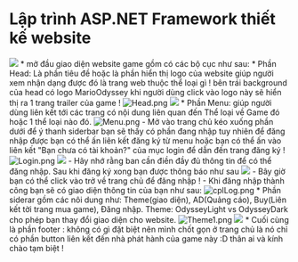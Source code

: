 # Lập trình ASP.NET Framework thiết kế website
<img src="https://scontent.fdad2-1.fna.fbcdn.net/v/t1.15752-9/62315682_317366229192806_1863600345687523328_n.png?_nc_cat=108&_nc_oc=AQkHrs6cHIdEox6o4UOfkyF0XTN_Q5nEaqrIprZLtPK4GldXQZiBHMZZvhkMKkurnsc&_nc_ht=scontent.fdad2-1.fna&oh=8b07207d8544adac8aa7ab8cb530adff&oe=5D85FFBE" border="0" />
* mở đầu giao diện website game gồm có các bộ cục như sau:
* Phần Head: Là phần tiêu đề hoặc là phần hiển thị logo của website giúp người xem nhận dạng được đó là trang web thuộc thể loại gì !
bên trái background của head có logo MarioOdyssey khi người dùng click vào logo này sẽ hiển thị ra 1 trang trailer của game !
<img src="https://www.upsieutoc.com/images/2019/06/13/Head.png" alt="Head.png" border="0" />
<img src="https://scontent.fdad2-1.fna.fbcdn.net/v/t1.15752-9/62614834_465592473984104_6099061754564706304_n.png?_nc_cat=108&_nc_oc=AQkumIN6VK0D9AIuN876vH_HhTkaxHgh7IZb7Y8iKSKjW4ZAfoJgy_VQcISu66KnqC4&_nc_ht=scontent.fdad2-1.fna&oh=bb16e0b537132f491623b5204839c7b7&oe=5D8FBF4F" border="0" />
* Phần Menu: giúp người dùng liên kết tới các trang có nội dung liên quan đến Thể loại về Game đó hoặc 1 thể loại nào đó.
<img src="https://www.upsieutoc.com/images/2019/06/13/Menu.png" alt="Menu.png" border="0" />
- Mở vào trang chủ kéo xuống phần dưới để ý thanh siderbar bạn sẽ thấy có phần đang nhập tuy nhiên để đăng nhập được bạn có thể ấn liên kết đăng ký từ menu hoặc bạn có thể ấn vào liên kết "Bạn chưa có tài khoản?" của mục login để dẫn đến trang đăng ký !
<img src="https://www.upsieutoc.com/images/2019/06/13/Login.png" alt="Login.png" border="0" />
<img src="https://scontent.fdad1-1.fna.fbcdn.net/v/t1.15752-9/62608151_539208893281313_3663108852921925632_n.png?_nc_cat=104&_nc_oc=AQm70r_JRSEX0pk0_yefondEcxVPNIuF_cScLm1mH1ybCi_U0qFPCmcWhZ5DAofvTfY&_nc_ht=scontent.fdad1-1.fna&oh=2d7783d74865c2a340230ef53ffd3c2e&oe=5D9C1870" border="0" />
- Hãy nhớ rằng ban cần điền đầy đủ thông tin để có thể đăng nhập. Sau khi đăng ký xong bạn được thông báo như sau
<img src="https://scontent.fdad2-1.fna.fbcdn.net/v/t1.15752-9/62568983_1980696768700973_449492246199271424_n.png?_nc_cat=108&_nc_oc=AQl3hoB4JHUXhYI4GTlXaA92zC043GXaCUrBOtbQAA8JO1qtbV-5cXrJKOsOvAPujrY&_nc_ht=scontent.fdad2-1.fna&oh=183d284fe11cd3452ea35223fd73fda9&oe=5D837E97" border="0" />
- Bây giờ bạn có thể click vào trở về trang chủ để đăng nhập !
- Khi đăng nhập thành công bạn sẽ có giao diện thông tin của bạn như sau:
<img src="https://www.upsieutoc.com/images/2019/06/13/cplLog.png" alt="cplLog.png" border="0" />
* Phần siderar gồm các nôi dung như: Theme(giao diện), AD(Quảng cáo), Buy(Liên kết tời trang mua game), Đăng nhập.
Theme: OdysseyLight vs OdysseyDark cho phép bạn thay đổi giao diện cho website.
<img src="https://www.upsieutoc.com/images/2019/06/13/Theme1.png" alt="Theme1.png" border="0" />
<img src="https://scontent.fdad1-1.fna.fbcdn.net/v/t1.15752-9/62361807_346602279384755_2863034309139234816_n.png?_nc_cat=106&_nc_oc=AQn-_fgAXySqyFhqXHXefeJ5s6jy46hUHnEZyXLteC82k-fWFyiHOjG9LZKDRwCbRT0&_nc_ht=scontent.fdad1-1.fna&oh=2369e87f0ce6d4a5ead9e771ebf8b323&oe=5D88228B" border="0" />
* Cuối cùng là phần footer : không có gì đặt biệt nên mình chốt gọn ở trang chủ là nó chỉ có phần button liên kết đến nhà phát hành của game này :D thân ai và kính chào tạm biệt !
